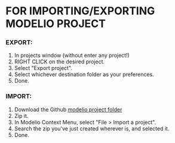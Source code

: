 <h1>FOR IMPORTING/EXPORTING MODELIO PROJECT</h1>
<h3>EXPORT:</h3>
<ol>
  <li>In projects window (without enter any project!)</li>
  <li>RIGHT CLICK on the desired project.</li>
  <li>Select "Export project".</li>
  <li>Select whichever destination folder as your preferences.</li>
  <li>Done.</li>
</ol>

<h3>IMPORT:</h3>
<ol>
  <li>Download the Github <a href="https://github.com/ContExpo/ingdelsoftwareES/tree/main/Modelio/tp7_isoft">modelio project folder</a></li>
  <li>Zip it.</li>
  <li>In Modelio Context Menu, select "File > Import a project".</li>
  <li>Search the zip you've just created wherever is, and selected it.</li>
  <li>Done.</li>
</ol>
